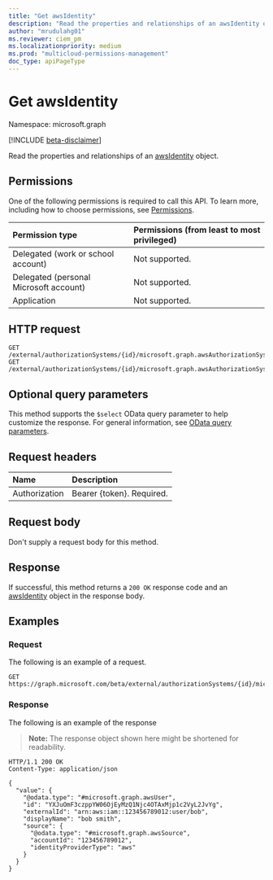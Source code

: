 ```yaml
---
title: "Get awsIdentity"
description: "Read the properties and relationships of an awsIdentity object."
author: "mrudulahg01"
ms.reviewer: ciem_pm
ms.localizationpriority: medium
ms.prod: "multicloud-permissions-management"
doc_type: apiPageType
---
```


# Get awsIdentity
Namespace: microsoft.graph

[!INCLUDE [beta-disclaimer](../../includes/beta-disclaimer.md)]

Read the properties and relationships of an [awsIdentity](../resources/awsidentity.md) object.

## Permissions
One of the following permissions is required to call this API. To learn more, including how to choose permissions, see [Permissions](/graph/permissions-reference).

|Permission type|Permissions (from least to most privileged)|
|:---|:---|
|Delegated (work or school account)|Not supported.|
|Delegated (personal Microsoft account)|Not supported.|
|Application|Not supported.|

<!--
[!INCLUDE [epm-rbac-servicenow-apis-read](../includes/rbac-for-apis/epm-rbac-servicenow-apis-read.md)]
-->

## HTTP request

<!-- {
  "blockType": "ignored"
}
-->
``` http
GET /external/authorizationSystems/{id}/microsoft.graph.awsAuthorizationSystem/associatedIdentities/all/{awsIdentityId}
GET /external/authorizationSystems/{id}/microsoft.graph.awsAuthorizationSystem/associatedIdentities/all(externalId='{externalId}')
```

## Optional query parameters
This method supports the `$select` OData query parameter to help customize the response. For general information, see [OData query parameters](/graph/query-parameters).

## Request headers
|Name|Description|
|:---|:---|
|Authorization|Bearer {token}. Required.|

## Request body
Don't supply a request body for this method.

## Response

If successful, this method returns a `200 OK` response code and an [awsIdentity](../resources/awsidentity.md) object in the response body.

## Examples

### Request
The following is an example of a request.
<!-- {
  "blockType": "request",
  "name": "get_awsidentity"
}
-->
``` http
GET https://graph.microsoft.com/beta/external/authorizationSystems/{id}/microsoft.graph.awsAuthorizationSystem/associatedIdentities/all/YXJuOmF3czppYW06OjEyMzQ1Njc4OTAxMjp1c2VyL2JvYg
```


### Response
The following is an example of the response
>**Note:** The response object shown here might be shortened for readability.
<!-- {
  "blockType": "response",
  "truncated": true,
  "@odata.type": "microsoft.graph.awsIdentity"
}
-->
``` http
HTTP/1.1 200 OK
Content-Type: application/json

{
  "value": {
    "@odata.type": "#microsoft.graph.awsUser",
    "id": "YXJuOmF3czppYW06OjEyMzQ1Njc4OTAxMjp1c2VyL2JvYg",
    "externalId": "arn:aws:iam::123456789012:user/bob",
    "displayName": "bob smith",
    "source": {
      "@odata.type": "#microsoft.graph.awsSource",
      "accountId": "123456789012",
      "identityProviderType": "aws"
    }
  }
}
```

